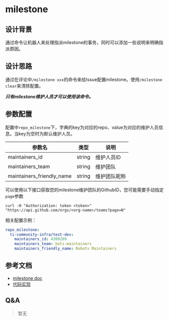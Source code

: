 # milestone

## 设计背景

通过命令让机器人来处理指派milestone的事务，同时可以添加一些说明来明确指派原因。

## 设计思路

通过在评论中`/milestone xxx`的命令来给Issue配置milestone。使用`/milestone clear`来清除配置。

***只有milestone维护人员才可以使用该命令。***

## 参数配置

配置中`repo_milestone`下，字典的key为对应的repo、value为对应的维护人员信息。当key为空时为默认维护人员。

|参数名                    |类型   |说明       |
|-------------------------|------|----------|
|maintainers_id           |string|维护人员ID  |
|maintainers_team         |string|维护团队    |
|maintainers_friendly_name|string|维护团队昵称 |
 
可以使用以下接口获取您的milestone维护团队的GithubID，您可能需要手动指定`page`参数

```shell
curl -H "Authorization: token <token>" "https://api.github.com/orgs/<org-name>/teams?page=N"
```

相关配置示例：

```yaml
repo_milestone:
  ti-community-infra/test-dev:
    maintainers_id: 4300209
    maintainers_team: bots-maintainers
    maintainers_friendly_name: Robots Maintainers
```

## 参考文档

- [milestone doc](https://prow.tidb.io/plugins?repo=ti-community-infra%2Ftichi)
- [代码实现](https://github.com/kubernetes/test-infra/tree/master/prow/plugins/milestone)

## Q&A

> 暂无
